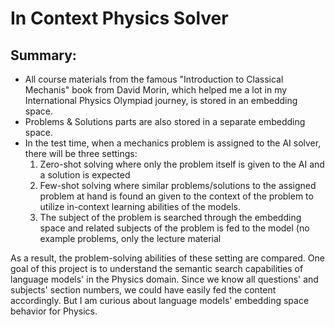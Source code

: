 # In Context Physics Solver
## Summary:

- All course materials from the famous "Introduction to Classical Mechanis" book from David Morin, which helped me a lot in my International Physics Olympiad journey,  is stored in an embedding space.
- Problems & Solutions parts are also stored in a separate embedding space.
- In the test time, when a mechanics problem is assigned to the AI solver, there will be three settings:
    1) Zero-shot solving where only the problem itself is given to the AI and a solution is expected
    2) Few-shot solving where similar problems/solutions to the assigned problem at hand is found an given to the context of the problem to utilize in-context learning abilities of the models.
    3) The subject of the problem is searched through the embedding space and related subjects of the problem is fed to the model (no example problems, only the lecture material

As a result, the problem-solving abilities of these setting are compared.
One goal of this project is to understand the semantic search capabilities of language models' in the Physics domain.
Since we know all questions' and subjects' section numbers, we could have easily fed the content accordingly. But I am curious about language models' embedding space behavior for Physics.

